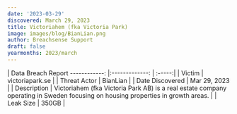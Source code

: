 ```yaml
---
date: '2023-03-29'
discovered: March 29, 2023
title: Victoriahem (fka Victoria Park)
image: images/blog/BianLian.png
author: Breachsense Support
draft: false
yearmonths: 2023/march
---
```



| Data Breach Report
------------:     |:-------------:    | :-----:|
| Victim      | victoriapark.se      | 
| Threat Actor      | BianLian      | 
| Date Discovered      | Mar 29, 2023      | 
| Description      | Victoriahem (fka Victoria Park AB) is a real estate company operating in Sweden focusing on housing properties in growth areas.      | 
| Leak Size      | 350GB      | 

